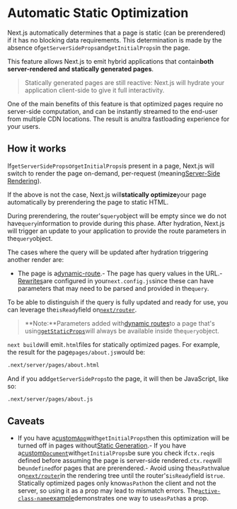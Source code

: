 # Automatic Static Optimization

Next.js automatically determines that a page is static (can be prerendered) if it has no blocking data requirements. This determination is made by the absence of`getServerSideProps`and`getInitialProps`in the page.

This feature allows Next.js to emit hybrid applications that contain**both server-rendered and statically generated pages**.

> Statically generated pages are still reactive: Next.js will hydrate your application client-side to give it full interactivity.

One of the main benefits of this feature is that optimized pages require no server-side computation, and can be instantly streamed to the end-user from multiple CDN locations. The result is anultra fastloading experience for your users.

## How it works

If`getServerSideProps`or`getInitialProps`is present in a page, Next.js will switch to render the page on-demand, per-request (meaning[Server-Side Rendering](/docs/guide/basic-features/pages#server-side-rendering)).

If the above is not the case, Next.js will**statically optimize**your page automatically by prerendering the page to static HTML.

During prerendering, the router's`query`object will be empty since we do not have`query`information to provide during this phase. After hydration, Next.js will trigger an update to your application to provide the route parameters in the`query`object.

The cases where the query will be updated after hydration triggering another render are:

- The page is a[dynamic-route](/docs/guide/routing/dynamic-routes).- The page has query values in the URL.- [Rewrites](/docs/guide/api-reference/next.config.js/rewrites)are configured in your`next.config.js`since these can have parameters that may need to be parsed and provided in the`query`.

To be able to distinguish if the query is fully updated and ready for use, you can leverage the`isReady`field on[`next/router`](/docs/guide/api-reference/next/router#router-object).

> **Note:**Parameters added with[dynamic routes](/docs/guide/routing/dynamic-routes)to a page that's using[`getStaticProps`](/docs/guide/basic-features/data-fetching/get-static-props)will always be available inside the`query`object.

`next build`will emit`.html`files for statically optimized pages. For example, the result for the page`pages/about.js`would be:

```bash
.next/server/pages/about.html

```

And if you add`getServerSideProps`to the page, it will then be JavaScript, like so:

```bash
.next/server/pages/about.js

```

## Caveats

- If you have a[custom`App`](/docs/guide/advanced-features/custom-app)with`getInitialProps`then this optimization will be turned off in pages without[Static Generation](/docs/guide/basic-features/data-fetching/get-static-props).- If you have a[custom`Document`](/docs/guide/advanced-features/custom-document)with`getInitialProps`be sure you check if`ctx.req`is defined before assuming the page is server-side rendered.`ctx.req`will be`undefined`for pages that are prerendered.- Avoid using the`asPath`value on[`next/router`](/docs/guide/api-reference/next/router#router-object)in the rendering tree until the router's`isReady`field is`true`. Statically optimized pages only know`asPath`on the client and not the server, so using it as a prop may lead to mismatch errors. The[`active-class-name`example](https://github.com/vercel/next.js/tree/canary/examples/active-class-name)demonstrates one way to use`asPath`as a prop.

